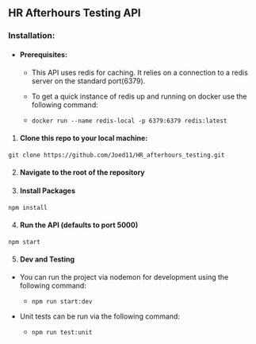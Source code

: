 ## HR Afterhours Testing API

### Installation:

- #### Prerequisites:

   - This API uses redis for caching.  It relies on a connection to a redis server on the standard port(6379).

   - To get a quick instance of redis up and running on docker use the following command:
   - ```
     docker run --name redis-local -p 6379:6379 redis:latest
     ```

1. #### Clone this repo to your local machine:

```
git clone https://github.com/Joed11/HR_afterhours_testing.git
```

2. #### Navigate to the root of the repository

3. #### Install Packages

```
npm install
```

4. #### Run the API (defaults to port 5000)
```
npm start
```

5. #### Dev and Testing
  - You can run the project via nodemon for development using the following command:
    - ```
      npm run start:dev
      ```
  - Unit tests can be run via the following command:
    - ```
      npm run test:unit
      ```

